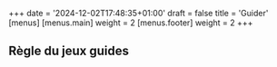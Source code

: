 +++
date = '2024-12-02T17:48:35+01:00'
draft = false
title = 'Guider'
[menus]
  [menus.main]
    weight = 2
  [menus.footer]
    weight = 2
+++

## Règle du jeux guides
